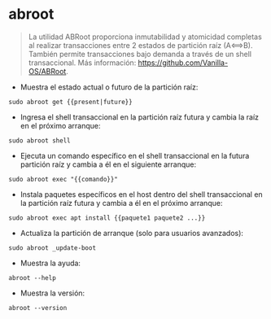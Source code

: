 # abroot

> La utilidad ABRoot proporciona inmutabilidad y atomicidad completas al realizar transacciones entre 2 estados de partición raíz (A⟺B).
> También permite transacciones bajo demanda a través de un shell transaccional.
> Más información: <https://github.com/Vanilla-OS/ABRoot>.

- Muestra el estado actual o futuro de la partición raíz:

`sudo abroot get {{present|future}}`

- Ingresa el shell transaccional en la partición raíz futura y cambia la raíz en el próximo arranque:

`sudo abroot shell`

- Ejecuta un comando específico en el shell transaccional en la futura partición raíz y cambia a él en el siguiente arranque:

`sudo abroot exec "{{comando}}"`

- Instala paquetes específicos en el host dentro del shell transaccional en la partición raíz futura y cambia a él en el próximo arranque:

`sudo abroot exec apt install {{paquete1 paquete2 ...}}`

- Actualiza la partición de arranque (solo para usuarios avanzados):

`sudo abroot _update-boot`

- Muestra la ayuda:

`abroot --help`

- Muestra la versión:

`abroot --version`
